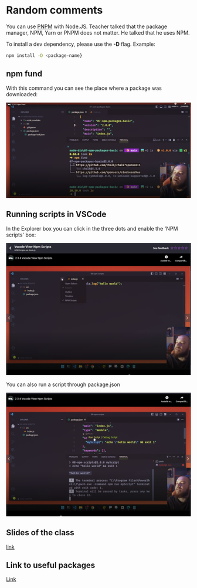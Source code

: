 # Random comments

You can use [PNPM](https://pnpm.io/pt/) with Node.JS. Teacher talked that the package manager, NPM, Yarn or PNPM does not matter. He talked that he uses NPM.

To install a dev dependency, please use the **-D** flag. Example:

```sh
npm install -D <package-name}
```


## npm fund

With this command you can see the place where a package was downloaded:

![npm fund](images/npm-fund.png)


## Running scripts in VSCode

In the Explorer box you can click in the three dots and enable the 'NPM scripts' box:

![NPM scripts - running through its box](images/running-npm-scripts-through-its-box.png)

You can also run a script through package.json

![NPM scripts - running through package.json](images/running-npm-scripts-through-package-json.png)


## Slides of the class

[link](https://hermes.dio.me/files/assets/a684aca0-7cf3-4a7b-9c29-f68d085f4009.pptx)


## Link to useful packages

[Link](https://firebearstudio.com/blog/node-js-command-line-apps-utilities.html)

